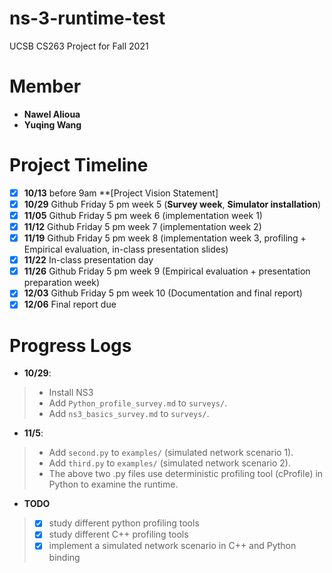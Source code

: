 # ns-3-runtime-test
UCSB CS263 Project for Fall 2021

# Member
* **Nawel Alioua**
* **Yuqing Wang**


# Project Timeline 
- [x] **10/13** before 9am **[Project Vision Statement]
- [x] **10/29** Github Friday 5 pm week 5 (**Survey week**, **Simulator installation**)
- [x] **11/05**  Github Friday 5 pm week 6 (implementation week 1)
- [x] **11/12** Github Friday 5 pm week 7 (implementation week 2)
- [x] **11/19** Github Friday 5 pm week 8 (implementation week 3, profiling + Empirical evaluation, in-class presentation slides)
- [x] **11/22** In-class presentation day
- [x] **11/26** Github Friday 5 pm week 9 (Empirical evaluation + presentation preparation week)
- [x] **12/03** Github Friday 5 pm week 10 (Documentation and final report)
- [x] **12/06**  Final report due

# Progress Logs
* **10/29**: 
> + Install NS3  
> + Add `Python_profile_survey.md` to `surveys/`. 
> + Add `ns3_basics_survey.md` to `surveys/`. 

* **11/5**: 
> + Add `second.py` to `examples/` (simulated network scenario 1). 
> + Add `third.py` to `examples/` (simulated network scenario 2).
> + The above two .py files use deterministic profiling tool (cProfile) in Python to examine the runtime.


* **TODO**
> - [x] study different python profiling tools
> - [x] study different C++ profiling tools
> - [x] implement a simulated network scenario in C++ and Python binding

